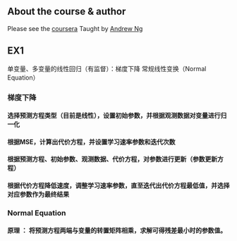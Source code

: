 ## About the course & author

Please see the [coursera](https://www.coursera.org/learn/machine-learning/home/info/README.md)
Taught by [Andrew Ng](https://www.coursera.org/instructor/andrewng/README.md)

## EX1
单变量、多变量的线性回归（有监督）：梯度下降  常规线性变换（Normal Equation）


### 梯度下降

#### 选择预测方程类型（目前是线性），设置初始参数，并根据观测数据对变量进行归一化

####  根据MSE，计算出代价方程，并设置学习速率参数和迭代次数

####  根据预测方程、初始参数、观测数据、代价方程，对参数进行更新（参数更新方程）

####  根据代价方程降低速度，调整学习速率参数，直至迭代出代价方程最低值，并选择对应参数作为最终结果

### Normal Equation

####  原理 ： 将预测方程两端与变量的转置矩阵相乘，求解可得残差最小时的参数值。




